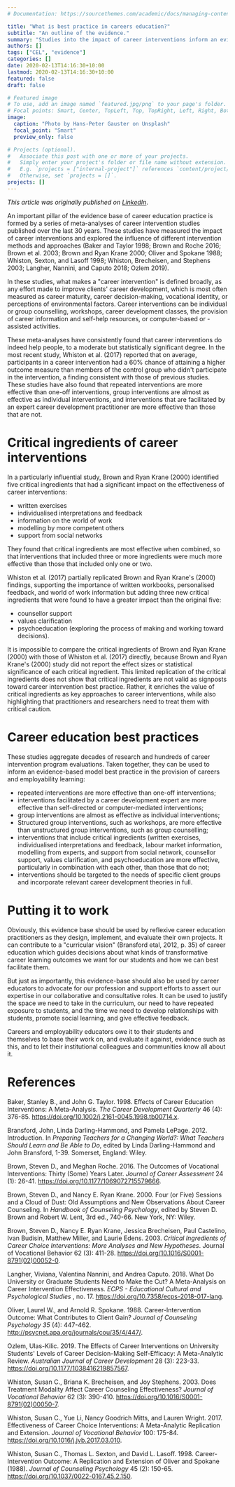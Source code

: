 ```yaml
---
# Documentation: https://sourcethemes.com/academic/docs/managing-content/

title: "What is best practice in careers education?"
subtitle: "An outline of the evidence."
summary: "Studies into the impact of career interventions inform an evidence-based model of best practice in careers and employability learning."
authors: []
tags: ["CEL", "evidence"]
categories: []
date: 2020-02-13T14:16:30+10:00
lastmod: 2020-02-13T14:16:30+10:00
featured: false
draft: false

# Featured image
# To use, add an image named `featured.jpg/png` to your page's folder.
# Focal points: Smart, Center, TopLeft, Top, TopRight, Left, Right, BottomLeft, Bottom, BottomRight.
image:
  caption: "Photo by Hans-Peter Gauster on Unsplash"
  focal_point: "Smart"
  preview_only: false

# Projects (optional).
#   Associate this post with one or more of your projects.
#   Simply enter your project's folder or file name without extension.
#   E.g. `projects = ["internal-project"]` references `content/project/deep-learning/index.md`.
#   Otherwise, set `projects = []`.
projects: []
---
```


_This article was originally published on [LinkedIn](https://www.linkedin.com/pulse/what-best-practice-careers-education-outline-evidence-michael-healy/)_. 

An important pillar of the evidence base of career education practice is formed by a series of meta-analyses of career intervention studies published over the last 30 years. 
These studies have measured the impact of career interventions and explored the influence of different intervention methods and approaches (Baker and Taylor 1998; Brown and Roche 2016; Brown et al. 2003; Brown and Ryan Krane 2000; Oliver and Spokane 1988; Whiston, Sexton, and Lasoff 1998; Whiston, Brecheisen, and Stephens 2003; Langher, Nannini, and Caputo 2018; Ozlem 2019).

In these studies, what makes a "career intervention" is defined broadly, as any effort made to improve clients' career development, which is most often measured as career maturity, career decision-making, vocational identity, or perceptions of environmental factors. 
Career interventions can be individual or group counselling, workshops, career development classes, the provision of career information and self-help resources, or computer-based or -assisted activities.

These meta-analyses have consistently found that career interventions do indeed help people, to a moderate but statistically significant degree. 
In the most recent study, Whiston et al. (2017) reported that on average, participants in a career intervention had a 60% chance of attaining a higher outcome measure than members of the control group who didn't participate in the intervention, a finding consistent with those of previous studies. 
These studies have also found that repeated interventions are more effective than one-off interventions, group interventions are almost as effective as individual interventions, and interventions that are facilitated by an expert career development practitioner are more effective than those that are not.

# Critical ingredients of career interventions
In a particularly influential study, Brown and Ryan Krane (2000) identified five critical ingredients that had a significant impact on the effectiveness of career interventions:

* written exercises  
* individualised interpretations and feedback  
 * information on the world of work  
* modelling by more competent others  
* support from social networks   

They found that critical ingredients are most effective when combined, so that interventions that included three or more ingredients were much more effective than those that included only one or two.

Whiston et al. (2017) partially replicated Brown and Ryan Krane's (2000) findings, supporting the importance of written workbooks, personalised feedback, and world of work information but adding three new critical ingredients that were found to have a greater impact than the original five:

* counsellor support  
* values clarification  
* psychoeducation (exploring the process of making and working toward decisions).  

It is impossible to compare the critical ingredients of Brown and Ryan Krane (2000) with those of Whiston et al. (2017) directly, because Brown and Ryan Krane's (2000) study did not report the effect sizes or statistical significance of each critical ingredient. 
This limited replication of the critical ingredients does not show that critical ingredients are not valid as signposts toward career intervention best practice. 
Rather, it enriches the value of critical ingredients as key approaches to career interventions, while also highlighting that practitioners and researchers need to treat them with critical caution.

# Career education best practices
These studies aggregate decades of research and hundreds of career intervention program evaluations. 
Taken together, they can be used to inform an evidence-based model best practice in the provision of careers and employability learning:  

* repeated interventions are more effective than one-off interventions;  
* interventions facilitated by a career development expert are more effective than self-directed or computer-mediated interventions;   
* group interventions are almost as effective as individual interventions;  
* Structured group interventions, such as workshops, are more effective than unstructured group interventions, such as group counselling;  
* interventions that include critical ingredients (written exercises, individualised interpretations and feedback, labour market information, modelling from experts, and support from social network, counsellor support, values clarification, and psychoeducation are more effective, particularly in combination with each other, than those that do not;  
* interventions should be targeted to the needs of specific client groups and incorporate relevant career development theories in full.  

# Putting it to work
Obviously, this evidence base should be used by reflexive career education practitioners as they design, implement, and evaluate their own projects. 
It can contribute to a "curricular vision" (Bransford etal, 2012, p. 35) of career education which guides decisions about what kinds of transformative career learning outcomes we want for our students and how we can best facilitate them. 

But just as importantly, this evidence-base should also be used by career educators to advocate for our profession and support efforts to assert our expertise in our collaborative and consultative roles. 
It can be used to justify the space we need to take in the curriculum, our need to have repeated exposure to students, and the time we need to develop relationships with students, promote social learning, and give effective feedback.

Careers and employability educators owe it to their students and themselves to base their work on, and evaluate it against, evidence such as this, and to let their institutional colleagues and communities know all about it.

# References
Baker, Stanley B., and John G. Taylor. 1998. Effects of Career Education Interventions: A Meta-Analysis. _The Career Development Quarterly_ 46 (4): 376-85. https://doi.org/10.1002/j.2161-0045.1998.tb00714.x.

Bransford, John, Linda Darling-Hammond, and Pamela LePage. 2012. Introduction. In _Preparing Teachers for a Changing World?: What Teachers Should Learn and Be Able to Do_, edited by Linda Darling-Hammond and John Bransford, 1-39. Somerset, England: Wiley.

Brown, Steven D., and Meghan Roche. 2016. The Outcomes of Vocational Interventions: Thirty (Some) Years Later. _Journal of Career Assessment_ 24 (1): 26-41. https://doi.org/10.1177/1069072715579666.

Brown, Steven D., and Nancy E. Ryan Krane. 2000. Four (or Five) Sessions and a Cloud of Dust: Old Assumptions and New Observations About Career Counseling. In _Handbook of Counseling Psychology_, edited by Steven D. Brown and Robert W. Lent, 3rd ed., 740-66. New York, NY: Wiley.

Brown, Steven D., Nancy E. Ryan Krane, Jessica Brecheisen, Paul Castelino, Ivan Budisin, Matthew Miller, and Laurie Edens. 2003. _Critical Ingredients of Career Choice Interventions: More Analyses and New Hypotheses_. Journal of Vocational Behavior 62 (3): 411-28. https://doi.org/10.1016/S0001-8791(02)00052-0.

Langher, Viviana, Valentina Nannini, and Andrea Caputo. 2018. What Do University or Graduate Students Need to Make the Cut? A Meta-Analysis on Career Intervention Effectiveness. _ECPS - Educational Cultural and Psychological Studies_ , no. 17. https://doi.org/10.7358/ecps-2018-017-lang.

Oliver, Laurel W., and Arnold R. Spokane. 1988. Career-Intervention Outcome: What Contributes to Client Gain? _Journal of Counseling Psychology 35_ (4): 447-462. http://psycnet.apa.org/journals/cou/35/4/447/.

Ozlem, Ulas-Kilic. 2019. The Effects of Career Interventions on University Students' Levels of Career Decision-Making Self-Efficacy: A Meta-Analytic Review. _Australian Journal of Career Development_ 28 (3): 223-33. https://doi.org/10.1177/1038416219857567.

Whiston, Susan C., Briana K. Brecheisen, and Joy Stephens. 2003. Does Treatment Modality Affect Career Counseling Effectiveness? _Journal of Vocational Behavior_ 62 (3): 390-410. https://doi.org/10.1016/S0001-8791(02)00050-7.

Whiston, Susan C., Yue Li, Nancy Goodrich Mitts, and Lauren Wright. 2017. Effectiveness of Career Choice Interventions: A Meta-Analytic Replication and Extension. _Journal of Vocational Behavior_ 100: 175-84. https://doi.org/10.1016/j.jvb.2017.03.010.

Whiston, Susan C., Thomas L. Sexton, and David L. Lasoff. 1998. Career-Intervention Outcome: A Replication and Extension of Oliver and Spokane (1988). _Journal of Counseling Psychology_ 45 (2): 150-65. https://doi.org/10.1037/0022-0167.45.2.150.

<div id="commento"></div>
<script defer
  src="https://cdn.commento.io/js/commento.js">
</script>
